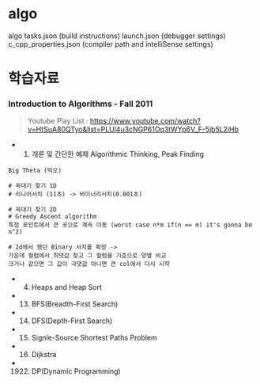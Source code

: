 # algo
algo
tasks.json (build instructions)
launch.json (debugger settings)
c_cpp_properties.json (compiler path and intelliSense settings)



# 학습자료

### Introduction to Algorithms - Fall 2011
> Youtube Play List : https://www.youtube.com/watch?v=HtSuA80QTyo&list=PLUl4u3cNGP61Oq3tWYp6V_F-5jb5L2iHb
* 01. 개론 및 간단한 예제 Algorithmic Thinking, Peak Finding
```
Big Theta (빅오) 

# 꼭대기 찾기 1D
# 리니어서치 (11초) -> 바이너리서치(0.001초)

# 꼭대기 찾기 2D 
# Greedy Ascent algorithm
특점 포인트에서 큰 곳으로 계속 이동 (worst case n*m if(n == m) it's gonna be n^2)

# 2d에서 했던 Binary 서치를 확장 -> 
가운데 컬럼에서 최댓값 찾고 그 컬럼을 기준으로 양옆 비교 
크거나 같으면 그 값이 극댓값 아니면 큰 col에서 다시 시작 
```
* 04. Heaps and Heap Sort
* 13. BFS(Breadth-First Search)
* 14. DFS(Depth-First Search)
* 15. Signle-Source Shortest Paths Problem
* 16. Dijkstra
* 1922. DP(Dynamic Programming)
 
